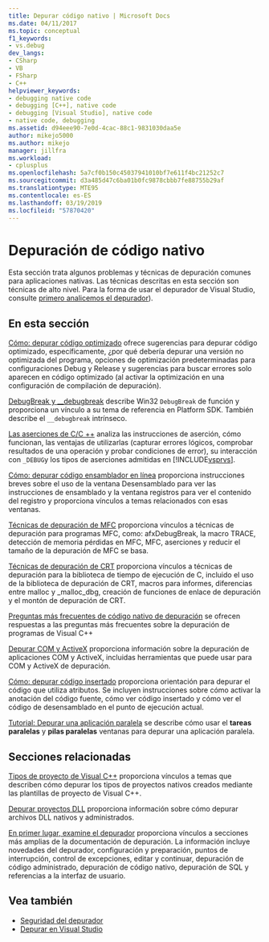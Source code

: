 ```yaml
---
title: Depurar código nativo | Microsoft Docs
ms.date: 04/11/2017
ms.topic: conceptual
f1_keywords:
- vs.debug
dev_langs:
- CSharp
- VB
- FSharp
- C++
helpviewer_keywords:
- debugging native code
- debugging [C++], native code
- debugging [Visual Studio], native code
- native code, debugging
ms.assetid: d94eee90-7e0d-4cac-88c1-9831030daa5e
author: mikejo5000
ms.author: mikejo
manager: jillfra
ms.workload:
- cplusplus
ms.openlocfilehash: 5a7cf0b150c45037941010bf7e611f4bc21252c7
ms.sourcegitcommit: d3a485d47c6ba01b0fc9878cbbb7fe88755b29af
ms.translationtype: MTE95
ms.contentlocale: es-ES
ms.lasthandoff: 03/19/2019
ms.locfileid: "57870420"
---
```

# <a name="debugging-native-code"></a>Depuración de código nativo
Esta sección trata algunos problemas y técnicas de depuración comunes para aplicaciones nativas. Las técnicas descritas en esta sección son técnicas de alto nivel. Para la forma de usar el depurador de Visual Studio, consulte [primero analicemos el depurador](../debugger/debugger-feature-tour.md)).

## <a name="in-this-section"></a>En esta sección
 [Cómo: depurar código optimizado](../debugger/how-to-debug-optimized-code.md) ofrece sugerencias para depurar código optimizado, específicamente, ¿por qué debería depurar una versión no optimizada del programa, opciones de optimización predeterminadas para configuraciones Debug y Release y sugerencias para buscar errores solo aparecen en código optimizado (al activar la optimización en una configuración de compilación de depuración).

 [DebugBreak y __debugbreak](../debugger/debugbreak-and-debugbreak.md) describe Win32 `DebugBreak` de función y proporciona un vínculo a su tema de referencia en Platform SDK. También describe el `__debugbreak` intrínseco.

 [Las aserciones de C/C ++](../debugger/c-cpp-assertions.md) analiza las instrucciones de aserción, cómo funcionan, las ventajas de utilizarlas (capturar errores lógicos, comprobar resultados de una operación y probar condiciones de error), su interacción con `_DEBUG`y los tipos de aserciones admitidas en [!INCLUDE[vsprvs](../code-quality/includes/vsprvs_md.md)].

 [Cómo: depurar código ensamblador en línea](../debugger/how-to-debug-inline-assembly-code.md) proporciona instrucciones breves sobre el uso de la ventana Desensamblado para ver las instrucciones de ensamblado y la ventana registros para ver el contenido del registro y proporciona vínculos a temas relacionados con esas ventanas.

 [Técnicas de depuración de MFC](../debugger/mfc-debugging-techniques.md) proporciona vínculos a técnicas de depuración para programas MFC, como: afxDebugBreak, la macro TRACE, detección de memoria pérdidas en MFC, MFC, aserciones y reducir el tamaño de la depuración de MFC se basa.

 [Técnicas de depuración de CRT](../debugger/crt-debugging-techniques.md) proporciona vínculos a técnicas de depuración para la biblioteca de tiempo de ejecución de C, incluido el uso de la biblioteca de depuración de CRT, macros para informes, diferencias entre malloc y _malloc_dbg, creación de funciones de enlace de depuración y el montón de depuración de CRT.

 [Preguntas más frecuentes de código nativo de depuración](../debugger/debugging-native-code-faqs.md) se ofrecen respuestas a las preguntas más frecuentes sobre la depuración de programas de Visual C++

 [Depurar COM y ActiveX](../debugger/com-and-activex-debugging.md) proporciona información sobre la depuración de aplicaciones COM y ActiveX, incluidas herramientas que puede usar para COM y ActiveX de depuración.

 [Cómo: depurar código insertado](../debugger/how-to-debug-injected-code.md) proporciona orientación para depurar el código que utiliza atributos. Se incluyen instrucciones sobre cómo activar la anotación del código fuente, cómo ver código insertado y cómo ver el código de desensamblado en el punto de ejecución actual.

 [Tutorial: Depurar una aplicación paralela](../debugger/walkthrough-debugging-a-parallel-application.md) se describe cómo usar el **tareas paralelas** y **pilas paralelas** ventanas para depurar una aplicación paralela.

## <a name="related-sections"></a>Secciones relacionadas
 [Tipos de proyecto de Visual C++](../debugger/debugging-preparation-visual-cpp-project-types.md) proporciona vínculos a temas que describen cómo depurar los tipos de proyectos nativos creados mediante las plantillas de proyecto de Visual C++.

 [Depurar proyectos DLL](../debugger/debugging-dll-projects.md) proporciona información sobre cómo depurar archivos DLL nativos y administrados.

 [En primer lugar, examine el depurador](../debugger/debugger-feature-tour.md) proporciona vínculos a secciones más amplias de la documentación de depuración. La información incluye novedades del depurador, configuración y preparación, puntos de interrupción, control de excepciones, editar y continuar, depuración de código administrado, depuración de código nativo, depuración de SQL y referencias a la interfaz de usuario.

## <a name="see-also"></a>Vea también

- [Seguridad del depurador](../debugger/debugger-security.md)
- [Depurar en Visual Studio](../debugger/index.md)